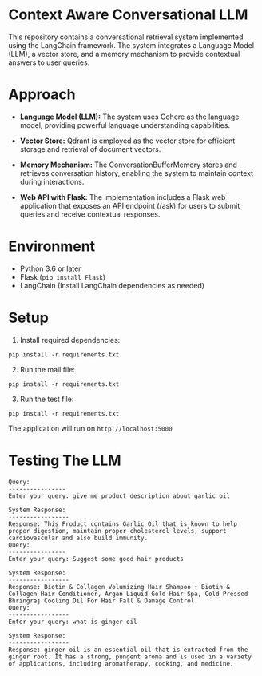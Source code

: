 # Context Aware Conversational LLM

This repository contains a conversational retrieval system implemented using the LangChain framework. The system integrates a Language Model (LLM), a vector store, and a memory mechanism to provide contextual answers to user queries.

# Approach

- **Language Model (LLM):** The system uses Cohere as the language model, providing powerful language understanding capabilities.

- **Vector Store:** Qdrant is employed as the vector store for efficient storage and retrieval of document vectors.

- **Memory Mechanism:** The ConversationBufferMemory stores and retrieves conversation history, enabling the system to maintain context during interactions.

- **Web API with Flask:** The implementation includes a Flask web application that exposes an API endpoint (/ask) for users to submit queries and receive contextual responses.

# Environment

- Python 3.6 or later
- Flask (`pip install Flask`)
- LangChain (Install LangChain dependencies as needed)

# Setup

1. Install required dependencies:
```
pip install -r requirements.txt
```
2. Run the mail file:
```
pip install -r requirements.txt
```
3. Run the test file:
```
pip install -r requirements.txt
```
The application will run on ```http://localhost:5000```

# Testing The LLM

```
Query:
----------------
Enter your query: give me product description about garlic oil

System Response:
-----------------
Response: This Product contains Garlic Oil that is known to help proper digestion, maintain proper cholesterol levels, support cardiovascular and also build immunity.
Query:
----------------
Enter your query: Suggest some good hair products

System Response:
-----------------
Response: Biotin & Collagen Volumizing Hair Shampoo + Biotin & Collagen Hair Conditioner, Argan-Liquid Gold Hair Spa, Cold Pressed Bhringraj Cooling Oil For Hair Fall & Damage Control
Query:
-----------------
Enter your query: what is ginger oil

System Response:
-----------------
Response: ginger oil is an essential oil that is extracted from the ginger root. It has a strong, pungent aroma and is used in a variety of applications, including aromatherapy, cooking, and medicine.

```
